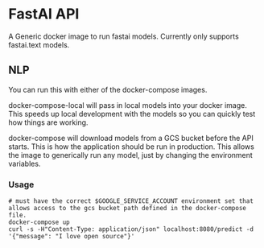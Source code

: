 # FastAI API

A Generic docker image to run fastai models. Currently only supports fastai.text models.

## NLP

You can run this with either of the docker-compose images. 

docker-compose-local will pass in local models into your docker image. This speeds up local development with the models so you can quickly test how things are working. 

docker-compose will download models from a GCS bucket before the API starts. This is how the application should be run in production. This allows the image to generically run any model, just by changing the environment variables.

### Usage

```
# must have the correct $GOOGLE_SERVICE_ACCOUNT environment set that allows access to the gcs bucket path defined in the docker-compose file.
docker-compose up
curl -s -H"Content-Type: application/json" localhost:8080/predict -d '{"message": "I love open source"}'
